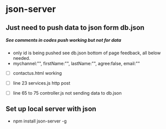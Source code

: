 # json-server

## Just need to push data to json form db.json 
##### See comments in codes push working but not for data

- only id is being pushed see db.json bottom of page feedback, all below needed.
- mychannel:"", firstName:"", lastName:"", agree:false, email:""

- [ ] contactus.html working
- [ ] line 23 services.js http post    
- [ ] line 65 to 75 controller.js not sending data to db.json


## Set up local server with json
- npm install json-server -g




